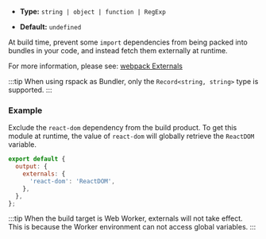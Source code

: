 - **Type:** `string | object | function | RegExp`

- **Default:** `undefined`

At build time, prevent some `import` dependencies from being packed into bundles in your code, and instead fetch them externally at runtime.

For more information, please see: [webpack Externals](https://webpack.js.org/configuration/externals/)

:::tip
When using rspack as Bundler, only the `Record<string, string>` type is supported.
:::

### Example

Exclude the `react-dom` dependency from the build product. To get this module at runtime, the value of `react-dom` will globally retrieve the `ReactDOM` variable.

```js
export default {
  output: {
    externals: {
      'react-dom': 'ReactDOM',
    },
  },
};
```

:::tip
When the build target is Web Worker, externals will not take effect. This is because the Worker environment can not access global variables.
:::
